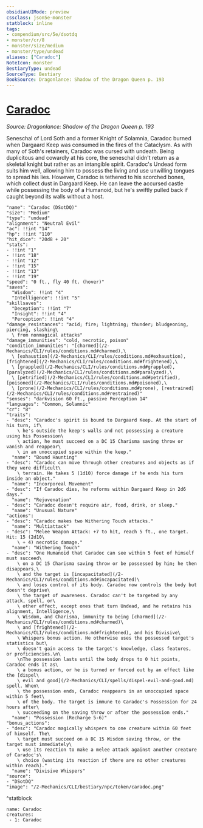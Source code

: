 ```yaml
---
obsidianUIMode: preview
cssclass: json5e-monster
statblock: inline
tags:
- compendium/src/5e/dsotdq
- monster/cr/8
- monster/size/medium
- monster/type/undead
aliases: ["Caradoc"]
NoteIcon: monster
BestiaryType: undead
SourceType: Bestiary
BookSource: Dragonlance: Shadow of the Dragon Queen p. 193
---
```

# [Caradoc](2-Mechanics/CLI/bestiary/npc/caradoc-dsotdq.md)
*Source: Dragonlance: Shadow of the Dragon Queen p. 193*  

Seneschal of Lord Soth and a former Knight of Solamnia, Caradoc burned when Dargaard Keep was consumed in the fires of the Cataclysm. As with many of Soth's retainers, Caradoc was cursed with undeath. Being duplicitous and cowardly at his core, the seneschal didn't return as a skeletal knight but rather as an intangible spirit. Caradoc's Undead form suits him well, allowing him to possess the living and use unwilling tongues to spread his lies. However, Caradoc is tethered to his scorched bones, which collect dust in Dargaard Keep. He can leave the accursed castle while possessing the body of a Humanoid, but he's swiftly pulled back if caught beyond its walls without a host.

```statblock
"name": "Caradoc (DSotDQ)"
"size": "Medium"
"type": "undead"
"alignment": "Neutral Evil"
"ac": !!int "14"
"hp": !!int "110"
"hit_dice": "20d8 + 20"
"stats":
- !!int "1"
- !!int "18"
- !!int "12"
- !!int "15"
- !!int "13"
- !!int "19"
"speed": "0 ft., fly 40 ft. (hover)"
"saves":
  "Wisdom": !!int "4"
  "Intelligence": !!int "5"
"skillsaves":
  "Deception": !!int "7"
  "Insight": !!int "4"
  "Perception": !!int "4"
"damage_resistances": "acid; fire; lightning; thunder; bludgeoning, piercing, slashing\
  \ from nonmagical attacks"
"damage_immunities": "cold, necrotic, poison"
"condition_immunities": "[charmed](/2-Mechanics/CLI/rules/conditions.md#charmed),\
  \ [exhaustion](/2-Mechanics/CLI/rules/conditions.md#exhaustion), [frightened](/2-Mechanics/CLI/rules/conditions.md#frightened),\
  \ [grappled](/2-Mechanics/CLI/rules/conditions.md#grappled), [paralyzed](/2-Mechanics/CLI/rules/conditions.md#paralyzed),\
  \ [petrified](/2-Mechanics/CLI/rules/conditions.md#petrified), [poisoned](/2-Mechanics/CLI/rules/conditions.md#poisoned),\
  \ [prone](/2-Mechanics/CLI/rules/conditions.md#prone), [restrained](/2-Mechanics/CLI/rules/conditions.md#restrained)"
"senses": "darkvision 60 ft., passive Perception 14"
"languages": "Common, Solamnic"
"cr": "8"
"traits":
- "desc": "Caradoc's spirit is bound to Dargaard Keep. At the start of his turn, if\
    \ he's outside the keep's walls and not possessing a creature using his Possession\
    \ action, he must succeed on a DC 15 Charisma saving throw or vanish and reappear\
    \ in an unoccupied space within the keep."
  "name": "Bound Haunting"
- "desc": "Caradoc can move through other creatures and objects as if they were difficult\
    \ terrain. He takes 5 (1d10) force damage if he ends his turn inside an object."
  "name": "Incorporeal Movement"
- "desc": "If Caradoc dies, he reforms within Dargaard Keep in 2d6 days."
  "name": "Rejuvenation"
- "desc": "Caradoc doesn't require air, food, drink, or sleep."
  "name": "Unusual Nature"
"actions":
- "desc": "Caradoc makes two Withering Touch attacks."
  "name": "Multiattack"
- "desc": "Melee Weapon Attack: +7 to hit, reach 5 ft., one target. Hit: 15 (2d10\
    \ + 4) necrotic damage."
  "name": "Withering Touch"
- "desc": "One Humanoid that Caradoc can see within 5 feet of himself must succeed\
    \ on a DC 15 Charisma saving throw or be possessed by him; he then disappears,\
    \ and the target is [incapacitated](/2-Mechanics/CLI/rules/conditions.md#incapacitated)\
    \ and loses control of its body. Caradoc now controls the body but doesn't deprive\
    \ the target of awareness. Caradoc can't be targeted by any attack, spell, or\
    \ other effect, except ones that turn Undead, and he retains his alignment, Intelligence,\
    \ Wisdom, and Charisma, immunity to being [charmed](/2-Mechanics/CLI/rules/conditions.md#charmed)\
    \ and [frightened](/2-Mechanics/CLI/rules/conditions.md#frightened), and his Divisive\
    \ Whispers bonus action. He otherwise uses the possessed target's statistics but\
    \ doesn't gain access to the target's knowledge, class features, or proficiencies.\n\
    \nThe possession lasts until the body drops to 0 hit points, Caradoc ends it as\
    \ a bonus action, or he is turned or forced out by an effect like the [dispel\
    \ evil and good](/2-Mechanics/CLI/spells/dispel-evil-and-good.md) spell. When\
    \ the possession ends, Caradoc reappears in an unoccupied space within 5 feet\
    \ of the body. The target is immune to Caradoc's Possession for 24 hours after\
    \ succeeding on the saving throw or after the possession ends."
  "name": "Possession (Recharge 5-6)"
"bonus_actions":
- "desc": "Caradoc magically whispers to one creature within 60 feet of himself. The\
    \ target must succeed on a DC 15 Wisdom saving throw, or the target must immediately\
    \ use its reaction to make a melee attack against another creature of Caradoc's\
    \ choice (wasting its reaction if there are no other creatures within reach)."
  "name": "Divisive Whispers"
"source":
- "DSotDQ"
"image": "/2-Mechanics/CLI/bestiary/npc/token/caradoc.png"
```
^statblock

```encounter-table
name: Caradoc
creatures:
 - 1: Caradoc
```